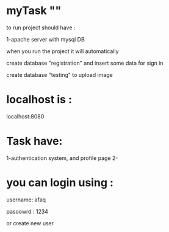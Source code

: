 # myTask ""
to run project should have :

1-apache server with mysql DB

when you run the project it will automatically

create database "registration" and insert some data for sign in

create database "testing" to upload image 

# localhost is :
localhost:8080

# Task have:
 1-authentication system, and profile page
 2- 



# you can login using :

username: afaq

pasoowrd : 1234

or create new user
